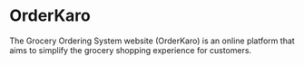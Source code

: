 # OrderKaro
The Grocery Ordering System website (OrderKaro) is an online platform that aims to simplify the grocery shopping experience for customers.

